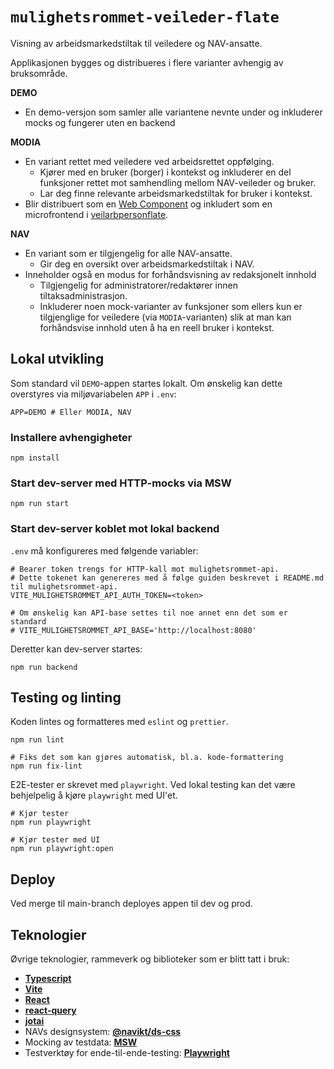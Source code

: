# `mulighetsrommet-veileder-flate`

Visning av arbeidsmarkedstiltak til veiledere og NAV-ansatte.

Applikasjonen bygges og distribueres i flere varianter avhengig av bruksområde.

**DEMO**
- En demo-versjon som samler alle variantene nevnte under og inkluderer mocks og fungerer uten en backend

**MODIA**
- En variant rettet med veiledere ved arbeidsrettet oppfølging.
  - Kjører med en bruker (borger) i kontekst og inkluderer en del funksjoner rettet mot samhendling mellom NAV-veileder og bruker.
  - Lar deg finne relevante arbeidsmarkedstiltak for bruker i kontekst.
- Blir distribuert som en [Web Component](https://developer.mozilla.org/en-US/docs/Web/API/Web_components) og inkludert som en microfrontend i [veilarbpersonflate](https://github.com/navikt/veilarbpersonflatefs).

**NAV**

- En variant som er tilgjengelig for alle NAV-ansatte.
  - Gir deg en oversikt over arbeidsmarkedstiltak i NAV.
- Inneholder også en modus for forhåndsvisning av redaksjonelt innhold
  - Tilgjengelig for administratorer/redaktører innen tiltaksadministrasjon.
  - Inkluderer noen mock-varianter av funksjoner som ellers kun er tilgjenglige for veiledere (via `MODIA`-varianten) slik at man kan forhåndsvise innhold uten å ha en reell bruker i kontekst.

## Lokal utvikling

Som standard vil `DEMO`-appen startes lokalt. Om ønskelig kan dette overstyres via miljøvariabelen `APP` i `.env`:

```.env
APP=DEMO # Eller MODIA, NAV
```

### Installere avhengigheter

```
npm install
```

### Start dev-server med HTTP-mocks via MSW

```
npm run start
```

### Start dev-server koblet mot lokal backend

`.env` må konfigureres med følgende variabler:

```.env
# Bearer token trengs for HTTP-kall mot mulighetsrommet-api.
# Dette tokenet kan genereres med å følge guiden beskrevet i README.md til mulighetsrommet-api.
VITE_MULIGHETSROMMET_API_AUTH_TOKEN=<token>

# Om ønskelig kan API-base settes til noe annet enn det som er standard
# VITE_MULIGHETSROMMET_API_BASE='http://localhost:8080'
```

Deretter kan dev-server startes:

```
npm run backend
```

## Testing og linting

Koden lintes og formatteres med `eslint` og `prettier`.

```
npm run lint

# Fiks det som kan gjøres automatisk, bl.a. kode-formattering
npm run fix-lint
```

E2E-tester er skrevet med `playwright`.
Ved lokal testing kan det være behjelpelig å kjøre `playwright` med UI'et.

```
# Kjør tester
npm run playwright

# Kjør tester med UI
npm run playwright:open
```

## Deploy

Ved merge til main-branch deployes appen til dev og prod.

## <a name="teknologier"></a>Teknologier

Øvrige teknologier, rammeverk og biblioteker som er blitt tatt i bruk:

- [**Typescript**](https://www.typescriptlang.org/)
- [**Vite**](vitejs.dev/)
- [**React**](https://reactjs.org/)
- [**react-query**](https://react-query.tanstack.com/)
- [**jotai**](https://github.com/pmndrs/jotai)
- NAVs designsystem: [**@navikt/ds-css**](https://github.com/navikt/nav-frontend-moduler)
- Mocking av testdata: [**MSW**](https://mswjs.io/)
- Testverktøy for ende-til-ende-testing: [**Playwright**](https://playwright.dev/)

